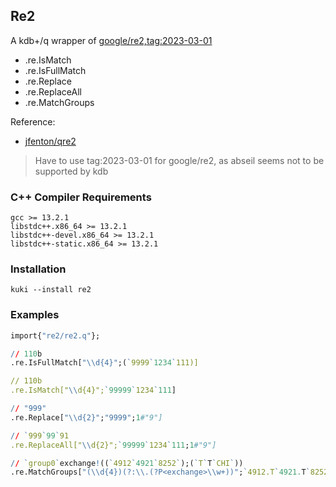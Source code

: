 ## Re2

A kdb+/q wrapper of [google/re2,tag:2023-03-01](https://github.com/google/re2)

- .re.IsMatch
- .re.IsFullMatch
- .re.Replace
- .re.ReplaceAll
- .re.MatchGroups

Reference:

- [jfenton/qre2](https://github.com/jfenton/qre2)

> Have to use tag:2023-03-01 for google/re2, as abseil seems not to be supported by kdb

### C++ Compiler Requirements

```
gcc >= 13.2.1
libstdc++.x86_64 >= 13.2.1
libstdc++-devel.x86_64 >= 13.2.1
libstdc++-static.x86_64 >= 13.2.1
```

### Installation

```
kuki --install re2
```

### Examples

```q
import{"re2/re2.q"};

// 110b
.re.IsFullMatch["\\d{4}";(`9999`1234`111)]

// 110b
.re.IsMatch["\\d{4}";`99999`1234`111]

// "999"
.re.Replace["\\d{2}";"9999";1#"9"]

// `999`99`91
.re.ReplaceAll["\\d{2}";`99999`1234`111;1#"9"]

// `group0`exchange!((`4912`4921`8252`);(`T`T`CHI`))
.re.MatchGroups["(\\d{4})(?:\\.(?P<exchange>\\w+))";`4912.T`4921.T`8252.CHI`]
```

